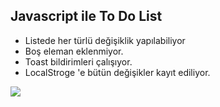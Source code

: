 ## **Javascript ile To Do List**
* Listede her türlü değişiklik yapılabiliyor
* Boş eleman eklenmiyor.
* Toast bildirimleri çalışıyor.
* LocalStroge 'e bütün değişikler kayıt ediliyor.


![](https://github.com/ARPAT23/Javascript--ile--To--Do--List)
